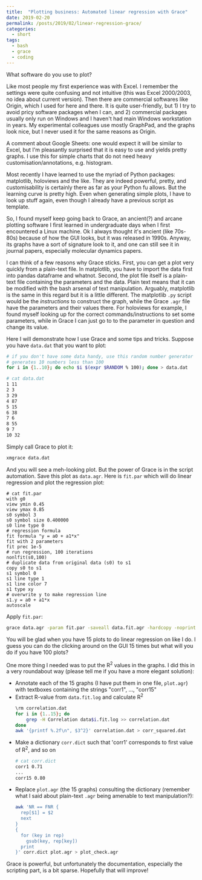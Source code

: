 ```yaml
---
title:  "Plotting business: Automated linear regression with Grace"
date: 2019-02-20
permalink: /posts/2019/02/linear-regression-grace/
categories: 
  - short
tags:
  - bash
  - grace
  - coding
---
```


What software do you use to plot? 

Like most people my first experience was with Excel. I remember the settings were quite confusing and not intuitive (this was Excel 2000/2003, no idea about current version). Then there are commercial softwares like Origin, which I used for here and there. It is quite user-friendly, but 1) I try to avoid pricy software packages when I can, and 2) commercial packages usually only run on Windows and I haven't had main Windows workstation in years. My experimental colleagues use mostly GraphPad, and the graphs look nice, but I never used it for the same reasons as Origin.

A comment about Google Sheets: one would expect it will be similar to Excel, but I'm pleasantly surprised that it is easy to use and yields pretty graphs. I use this for simple charts that do not need heavy customisation/annotations, e.g. histogram.

Most recently I have learned to use the myriad of Python packages: matplotlib, holoviews and the like. They are indeed powerful, pretty, and customisability is certainly there as far as your Python fu allows. But the learning curve is pretty high. Even when generating simple plots, I have to look up stuff again, even though I already have a previous script as template.

So, I found myself keep going back to Grace, an ancient(?) and arcane plotting software I first learned in undergraduate days when I first encountered a Linux machine. Ok I always thought it's ancient (like 70s-80s) because of how the GUI looks, but it was released in 1990s. Anyway, its graphs have a sort of signature look to it, and one can still see it in journal papers, especially molecular dynamics papers.

I can think of a few reasons why Grace sticks. First, you can get a plot very quickly from a plain-text file. In matplotlib, you have to import the data first into pandas dataframe and whatnot. Second, the plot file itself is a plain-text file containing the parameters and the data. Plain text means that it can be modified with the bash arsenal of text manipulation. Arguably, matplotlib is the same in this regard but it is a little different. The matplotlib `.py` script would be the _instructions_ to construct the graph, while the Grace `.agr` file have the parameters and their values there. For holoviews for example, I found myself looking up for the correct commands/instructions to set some parameters, while in Grace I can just go to to the parameter in question and change its value.

Here I will demonstrate how I use Grace and some tips and tricks. Suppose you have `data.dat` that you want to plot:
```bash
# if you don't have some data handy, use this random number generator
# generates 10 numbers less than 100
for i in {1..10}; do echo $i $(expr $RANDOM % 100); done > data.dat

# cat data.dat
1 11
2 3
3 29
4 87
5 15
6 38
7 6
8 55
9 7
10 32
```
Simply call Grace to plot it:
```bash
xmgrace data.dat
```
And you will see a meh-looking plot. But the power of Grace is in the script automation. Save this plot as `data.agr`. Here is `fit.par` which will do linear regression and plot the regression plot:
```
# cat fit.par
with g0
view ymin 0.45
view ymax 0.85
s0 symbol 3
s0 symbol size 0.400000
s0 line type 0
# regression formula
fit formula "y = a0 + a1*x"
fit with 2 parameters
fit prec 1e-5
# run regression, 100 iterations
nonlfit(s0,100)
# duplicate data from original data (s0) to s1
copy s0 to s1
s1 symbol 0
s1 line type 1
s1 line color 7
s1 type xy
# overwrite y to make regression line
s1.y = a0 + a1*x
autoscale
```
Apply `fit.par`:
```bash
grace data.agr -param fit.par -saveall data.fit.agr -hardcopy -noprint > data.fit.log
```
You will be glad when you have 15 plots to do linear regression on like I do. I guess you can do the clicking around on the GUI 15 times but what will you do if you have 100 plots?

One more thing I needed was to put the R<sup>2</sup> values in the graphs. I did this in a very roundabout way (please tell me if you have a more elegant solution):
- Annotate each of the 15 graphs (I have put them in one file, `plot.agr`) with textboxes containing the strings "corr1", ..., "corr15"
- Extract R-value from `data.fit.log` and calculate R<sup>2</sup>
  ```bash
  \rm correlation.dat
  for i in {1..15}; do
      grep -H Correlation data$i.fit.log >> correlation.dat
  done
  awk '{printf %.2f\n", $3^2}' correlation.dat > corr_squared.dat
- Make a dictionary `corr.dict` such that 'corr1' corresponds to first value of R<sup>2</sup>, and so on
  ```bash
  # cat corr.dict
  corr1 0.71
  ...
  corr15 0.80
  ```
- Replace `plot.agr` (the 15 graphs) consulting the dictionary (remember what I said about plain-text `.agr` being amenable to text manipulation?):
  ```bash
  awk 'NR == FNR {
    rep[$1] = $2
    next
  } 
  {
    for (key in rep)
      gsub(key, rep[key])
    print
  }' corr.dict plot.agr > plot_check.agr
  ```

Grace is powerful, but unfortunately the documentation, especially the scripting part, is a bit sparse. Hopefully that will improve!

